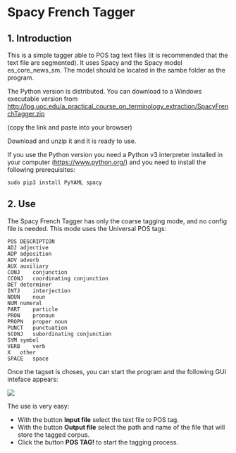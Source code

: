 # Spacy French Tagger

## 1. Introduction

This is a simple tagger able to POS tag text files (it is recommended that the text file are segmented). It uses Spacy and the Spacy model es_core_news_sm. The model should be located in the sambe folder as the program.

The Python version is distributed. You can download to a Windows executable version from http://lpg.uoc.edu/a_practical_course_on_terminology_extraction/SpacyFrenchTagger.zip 

(copy the link and paste into your browser)

Download and unzip it and it is ready to use.

If you use the Python version you need a Python v3 interpreter installed in your computer (https://www.python.org/) and you need to install the following prerequisites:

```sudo pip3 install PyYAML spacy```

## 2. Use

The Spacy French Tagger has only the coarse tagging mode, and no config file is needed. This mode uses the Universal POS tags:

```
POS	DESCRIPTION
ADJ	adjective
ADP	adposition
ADV	adverb
AUX	auxiliary
CONJ	conjunction
CCONJ	coordinating conjunction
DET	determiner
INTJ	interjection
NOUN	noun
NUM	numeral
PART	particle
PRON	pronoun
PROPN	proper noun
PUNCT	punctuation
SCONJ	subordinating conjunction
SYM	symbol
VERB	verb
X	other
SPACE	space

```

Once the tagset is choses, you can start the program and the following GUI inteface appears:

![](https://github.com/aoliverg/a_practical_course_on_terminology_extraction/blob/main/SpacyFrenchTagger/SpacyFrenchTagger.PNG)

The use is very easy:

* With the button **Input file** select the text file to POS tag.
* With the button **Output file** select the path and name of the file that will store the tagged corpus.
* Click the button **POS TAG!** to start the tagging process.

